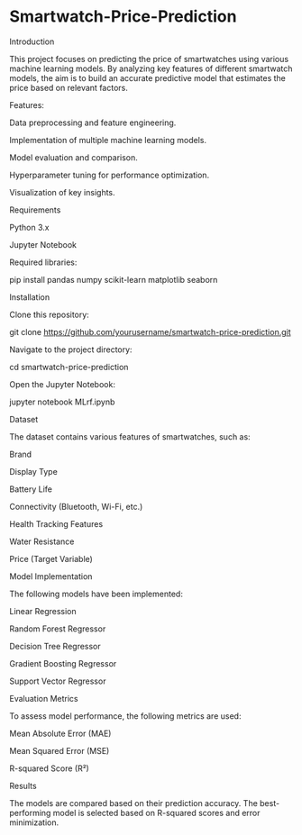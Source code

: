 # Smartwatch-Price-Prediction
Introduction

This project focuses on predicting the price of smartwatches using various machine learning models. By analyzing key features of different smartwatch models, the aim is to build an accurate predictive model that estimates the price based on relevant factors.

Features:

Data preprocessing and feature engineering.

Implementation of multiple machine learning models.

Model evaluation and comparison.

Hyperparameter tuning for performance optimization.

Visualization of key insights.

Requirements

Python 3.x

Jupyter Notebook

Required libraries:

pip install pandas numpy scikit-learn matplotlib seaborn

Installation

Clone this repository:

git clone https://github.com/yourusername/smartwatch-price-prediction.git

Navigate to the project directory:

cd smartwatch-price-prediction

Open the Jupyter Notebook:

jupyter notebook MLrf.ipynb

Dataset

The dataset contains various features of smartwatches, such as:

Brand

Display Type

Battery Life

Connectivity (Bluetooth, Wi-Fi, etc.)

Health Tracking Features

Water Resistance

Price (Target Variable)

Model Implementation

The following models have been implemented:

Linear Regression

Random Forest Regressor

Decision Tree Regressor

Gradient Boosting Regressor

Support Vector Regressor

Evaluation Metrics

To assess model performance, the following metrics are used:

Mean Absolute Error (MAE)

Mean Squared Error (MSE)

R-squared Score (R²)

Results

The models are compared based on their prediction accuracy. The best-performing model is selected based on R-squared scores and error minimization.
